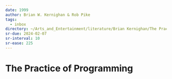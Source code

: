 ```yaml
---
date: 1999
author: Brian W. Kernighan & Rob Pike
tags:
  - inbox
directory: ~/Arts_and_Entertainment/literature/Brian Kernighan/The Practice of Programming (2082)/
sr-due: 2024-02-07
sr-interval: 10
sr-ease: 225
---
```

# The Practice of Programming

